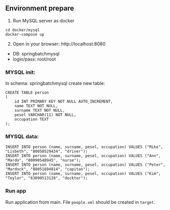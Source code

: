 ## Environment prepare

1. Run MySQL server as docker
```
cd docker/mysql
docker-compose up
```

2. Open in your browser: http://localhost:8080

- DB: springbatchmysql
- login/pass: root/root

### MYSQL init:
In schema: springbatchmysql create new table:
```
CREATE TABLE person
(
    id INT PRIMARY KEY NOT NULL AUTO_INCREMENT,
    name TEXT NOT NULL,
    surname TEXT NOT NULL,
    pesel VARCHAR(11) NOT NULL,
    occupation TEXT
);
```

### MYSQL data:
```
INSERT INTO person (name, surname, pesel, occupation) VALUES ("Mike", "Lisbeth", "80050529434", "driver");
INSERT INTO person (name, surname, pesel, occupation) VALUES ("Ann", "Mardo", "80090548945", "nurse");
INSERT INTO person (name, surname, pesel, occupation) VALUES ("Peter", "Mardock", "88051694814", "capitan");
INSERT INTO person (name, surname, pesel, occupation) VALUES ("Kim", "Teylor", "63090513128", "docktor");
```

### Run app

Run application from main. File `people.xml` should be created in `target`.